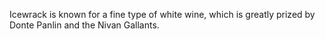 Icewrack is known for a fine type of white wine, which is greatly prized by Donte Panlin and the Nivan Gallants.